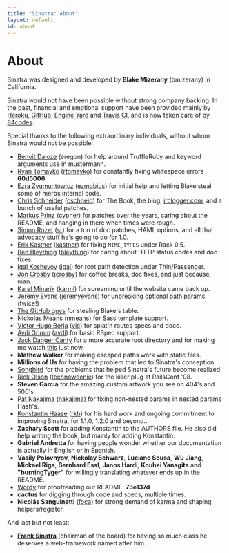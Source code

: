 ```yaml
---
title: "Sinatra: About"
layout: default
id: about
---
```


About
=====

Sinatra was designed and developed by __Blake Mizerany__ (bmizerany) in
California.

Sinatra would not have been possible without strong company backing.
In the past, financial and emotional support have been provided mainly by
[Heroku](https://heroku.com), [GitHub](https://github.com),
[Engine Yard](http://www.engineyard.com/) and [Travis CI](https://travis-ci.com/),
and is now taken care of by [84codes](https://www.84codes.com/).

Special thanks to the following extraordinary individuals, without whom
Sinatra would not be possible:

* [Benoit Daloze](https://eregon.me/blog/) (eregon) for help around TruffleRuby
  and keyword arguments use in mustermann.
* [Ryan Tomayko](https://tomayko.com/) ([rtomayko](https://github.com/rtomayko)) for constantly fixing
  whitespace errors __60d5006__
* [Ezra Zygmuntowicz](https://brainspl.at/) ([ezmobius](https://github.com/ezmobius)) for initial help and
  letting Blake steal some of merbs internal code.
* [Chris Schneider](https://gittr.com) ([cschneid](https://github.com/cschneid)) for The Book, the blog,
  [irclogger.com](https://irclogger.com/sinatra/), and a bunch of useful
  patches.
* [Markus Prinz](https://nuclearsquid.com/) ([cypher](https://github.com/cypher)) for patches over the
  years, caring about the README, and hanging in there when times were rough.
* [Simon Rozet](https://atonie.org/) ([sr](https://github.com/sr)) for a ton of doc patches, HAML options,
  and all that advocacy stuff he's going to do for 1.0.
* [Erik Kastner](https://metaatem.net/) ([kastner](https://github.com/kastner)) for fixing `MIME_TYPES` under
  Rack 0.5.
* [Ben Bleything](https://blog.bleything.net/) ([bleything](https://github.com/bleything)) for caring about HTTP
  status codes and doc fixes.
* [Igal Koshevoy](https://twitter.com/igalko) ([igal](https://github.com/igal)) for root path detection under
  Thin/Passenger.
* [Jon Crosby](https://joncrosby.me/) ([jcrosby](https://github.com/jcrosby)) for coffee breaks, doc fixes, and
  just because, man.
* [Karel Minarik](https://github.com/karmi) ([karmi](https://github.com/karmi)) for screaming until the
  website came back up.
* [Jeremy Evans](https://code.jeremyevans.net/) ([jeremyevans](https://github.com/jeremyevans)) for unbreaking
  optional path params (twice!)
* [The GitHub guys](https://github.com/) for stealing Blake's table.
* [Nickolas Means](https://nmeans.org/) ([nmeans](https://github.com/nmeans)) for Sass template support.
* [Victor Hugo Borja](https://github.com/vic) ([vic](https://github.com/vic)) for splat'n routes specs and
  doco.
* [Avdi Grimm](https://avdi.org/) ([avdi](https://github.com/avdi)) for basic RSpec support.
* [Jack Danger Canty](https://jåck.com/) for a more accurate root directory
  and for making me watch [this](https://www.youtube.com/watch?v=ueaHLHgskkw) just
  now.
* **Mathew Walker** for making escaped paths work with static files.
* **Millions of Us** for having the problem that led to Sinatra's conception.
* [Songbird](https://getsongbird.com/) for the problems that helped Sinatra's
  future become realized.
* [Rick Olson](https://techno-weenie.net/) ([technoweenie](https://github.com/technoweenie)) for the killer plug
  at RailsConf '08.
* **Steven Garcia** for the amazing custom artwork you see on 404's and 500's
* [Pat Nakajima](https://patnakajima.com/) ([nakajima](https://github.com/nakajima)) for fixing non-nested
  params in nested params Hash's.
* [Konstantin Haase](https://rkh.im) ([rkh](https://github.com/rkh)) for his hard work and ongoing
  commitment to improving Sinatra, for 1.1.0, 1.2.0 and beyond..
* **Zachary Scott** for adding Konstantin to the AUTHORS file. He also did help
  writing the book, but mainly for adding Konstantin.
* **Gabriel Andretta** for having people wonder whether our documentation is
  actually in English or in Spanish.
* **Vasily Polovnyov**, **Nickolay Schwarz**, **Luciano Sousa**, **Wu Jiang**,
  **Mickael Riga**, **Bernhard Essl**, **Janos Hardi**, **Kouhei Yanagita** and
  **"burningTyger"** for willingly translating whatever ends up in the README.
* [Wordy](https://wordy.com/) for proofreading our README. **73e137d**
* **cactus** for digging through code and specs, multiple times.
* **Nicolás Sanguinetti** ([foca](https://github.com/foca)) for strong demand of karma and shaping
  helpers/register.

And last but not least:

* **[Frank Sinatra](https://www.sinatra.com/)** (chairman of the board) for having so much class he
  deserves a web-framework named after him.
